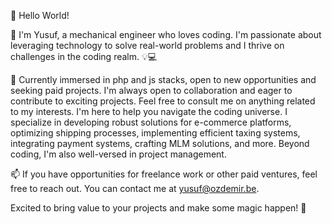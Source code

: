 👋 Hello World!  

🔭 I'm Yusuf, a mechanical engineer who loves coding. I'm passionate about leveraging technology to solve real-world problems and I thrive on challenges in the coding realm. 💡💻

🚀 Currently immersed in php and js stacks, open to new opportunities and seeking paid projects. I'm always open to collaboration and eager to contribute to exciting projects. Feel free to consult me on anything related to my interests. I'm here to help you navigate the coding universe. I specialize in developing robust solutions for e-commerce platforms, optimizing shipping processes, implementing efficient taxing systems, integrating payment systems, crafting MLM solutions, and more. Beyond coding, I'm also well-versed in project management.

📫 If you have opportunities for freelance work or other paid ventures, feel free to reach out. You can contact me at yusuf@ozdemir.be.

Excited to bring value to your projects and make some magic happen! 🌟


<!--
**n1crack/n1crack** is a ✨ _special_ ✨ repository because its `README.md` (this file) appears on your GitHub profile.

Here are some ideas to get you started:

- 🔭 I’m currently working on ...
- 🌱 I’m currently learning ...
- 👯 I’m looking to collaborate on ...
- 🤔 I’m looking for help with ...
- 💬 Ask me about ...
- 📫 How to reach me: ...
- 😄 Pronouns: ...
- ⚡ Fun fact: ...
-->
